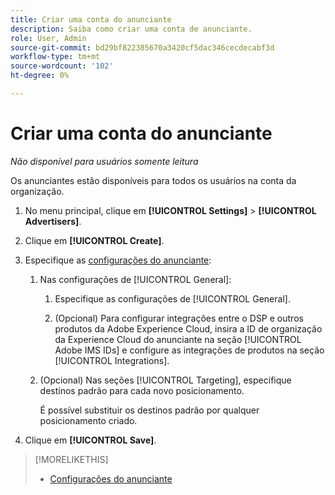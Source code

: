```yaml
---
title: Criar uma conta do anunciante
description: Saiba como criar uma conta de anunciante.
role: User, Admin
source-git-commit: bd29bf822385670a3420cf5dac346cecdecabf3d
workflow-type: tm+mt
source-wordcount: '102'
ht-degree: 0%

---
```


# Criar uma conta do anunciante

*Não disponível para usuários somente leitura*

<!-- Not published -->

Os anunciantes estão disponíveis para todos os usuários na conta da organização.

1. No menu principal, clique em **[!UICONTROL Settings]** > **[!UICONTROL Advertisers]**.

1. Clique em **[!UICONTROL Create]**.

1. Especifique as [configurações do anunciante](advertiser-settings.md):

   1. Nas configurações de [!UICONTROL General]:

      1. Especifique as configurações de [!UICONTROL General].

      1. (Opcional) Para configurar integrações entre o DSP e outros produtos da Adobe Experience Cloud, insira a ID de organização da Experience Cloud do anunciante na seção [!UICONTROL Adobe IMS IDs] e configure as integrações de produtos na seção [!UICONTROL Integrations].

   1. (Opcional) Nas seções [!UICONTROL Targeting], especifique destinos padrão para cada novo posicionamento.

      É possível substituir os destinos padrão por qualquer posicionamento criado.

1. Clique em **[!UICONTROL Save]**.

>[!MORELIKETHIS]
>
>* [Configurações do anunciante](/help/dsp/admin/advertiser-settings.md)

